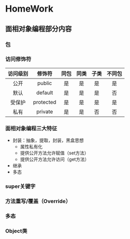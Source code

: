 # HomeWork

## 面相对象编程部分内容

### 包
### 访问修饰符

|访问级别|修饰符|同包|同类|子类|不同包|
|:---:|:---:|:---:|:---:|:---:|:---:|
|公开|public|是|是|是|是|
|默认|default|是|是|是|否|
|受保护|protected|是|是|是|是|
|私有|private|是|是|否|否|

### 面相对象编程三大特征

- 封装：抽象，提取，封装，黑盒思想
  - 属性私有化
  - 提供公开方法允许赋值（set方法）
  - 提供公开方法允许访问（get方法）
- 继承
- 多态

### super关键字
### 方法重写/覆盖（Override）
### 多态
### Object类
